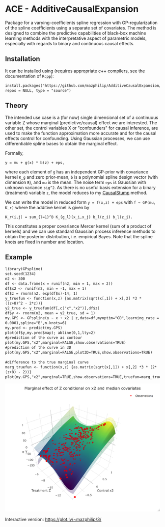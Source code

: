 # ACE - AdditiveCausalExpansion
Package for a varying-coefficients spline regression with GP-regularization of the spline coefficients using a separate set of covariates. The method is designed to combine the predictive capabilities of black-box machine learning methods with the interpretative aspect of parametric models, especially with regards to binary and continuous causal effects.

## Installation
It can be installed using (requires appropriate c++ compilers, see the documentation of ```Rcpp```):
```
install.packages("https://github.com/mazphilip/AdditiveCausalExpansion/raw/master/builds/GPspline_0.2.0.tar.gz", repos = NULL, type = "source")
```

## Theory
The intended use case is a (for now) single dimensional set of a continuous variable Z whose marginal (predictive/causal) effect we are interested. The other set, the control variables X or "confounders" for causal inference, are used to make the function approximation more accurate and for the causal effects control for confounding. Using Gaussian processes, we can use differentiable spline bases to obtain the marginal effect. 

Formally,
```
y = mu + g(x) * b(z) + eps,
```
where each element of ```g``` has an independent GP-prior with covariance kernel ```K_g``` and zero prior-mean, ```b``` is a polynomial spline design vector (with dimension ```B```), and ```mu``` is the mean. The noise term ```eps``` is Gaussian with unknown variance ```sig^2```. As there is no useful basis extension for a binary (treatment) variable ```z```, the model reduces to my [CausalStump](https://github.com/mazphilip/CausalStump) method.

We can write the model in reduced form ```y = f(x,z) + eps``` with ```f ~ GP(mu, K_r)``` where the additive kernel is given by
```
K_r(i,j) = sum_{l=1}^B K_{g_l}(x_i,x_j) b_l(z_i) b_l(z_j).
```
This constitutes a proper covariance Mercer kernel (sum of a product of kernels) and we can use standard Gaussian process inference methods to obtain the posterior distribution, i.e. empirical Bayes. Note that the spline knots are fixed in number and location.

## Example
```
library(GPspline)
set.seed(1234)
n2 <- 300
df <- data.frame(x = runif(n2, min = 1, max = 2))
df$x2 <- runif(n2, min = -1, max = 1)
df$z = rnorm(n2, exp(df$x)-14, 1)
y_truefun <- function(x,z) {as.matrix(sqrt(x[,1]) + x[,2] *3 * ((z+8)^2 - 2*z))}
y2_true <- y_truefun(df[,c("x","x2")],df$z)
df$y <- rnorm(n2, mean = y2_true, sd = 1)
my.GPS <- GPspline(y ~ x + x2 | z,data=df,myoptim="GD",learning_rate = 0.0001,spline="B",n.knots=6)
my.pred <- predict(my.GPS)
plot(df$y,my.pred$map); abline(0,1,lty=2)
#prediction of the curve as contour
plot(my.GPS,"x2",marginal=FALSE,show.observations=TRUE)
#prediction of the curve in 3D
plot(my.GPS,"x2",marginal=FALSE,plot3D=TRUE,show.observations=TRUE)

#difference to the true marginal curve
marg_truefun <- function(x,z) {as.matrix(sqrt(x[,1]) + x[,2] *3 * (2*(z+8) - 2))}
plot(my.GPS,"x2",marginal=TRUE,show.observations=TRUE,truefun=marg_truefun)
```

![](example/readme.png)

Interactive version: https://plot.ly/~mazphilip/3/
